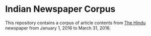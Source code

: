# Indian Newspaper Corpus

This repository contains a corpus of article contents from [The Hindu][1] newspaper from January 1, 2016 to March 31, 2016.

[1]: http://www.thehindu.com/
